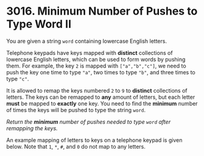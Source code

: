# 3016. Minimum Number of Pushes to Type Word II

You are given a string `word` containing lowercase English letters.

Telephone keypads have keys mapped with **distinct** collections of lowercase English letters, which can be used to form words by pushing them. For example, the key `2` is mapped with `["a","b","c"]`, we need to push the key one time to type `"a"`, two times to type `"b"`, and three times to type `"c"`.

It is allowed to remap the keys numbered `2` to `9` to **distinct** collections of letters. The keys can be remapped to **any** amount of letters, but each letter **must** be mapped to **exactly** one key. You need to find the **minimum** number of times the keys will be pushed to type the string `word`.

*Return the **minimum** number of pushes needed to type `word` after remapping the keys.*

An example mapping of letters to keys on a telephone keypad is given below. Note that `1`, `*`, `#`, and `0` do not map to any letters.